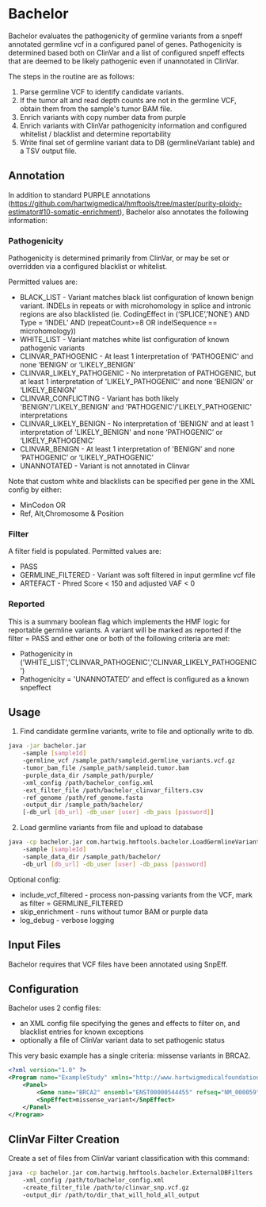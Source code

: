 # Bachelor

Bachelor evaluates the pathogenicity of germline variants from a snpeff annotated germline vcf in a configured panel of genes. Pathogenicity is determined based both on ClinVar and a list of configured snpeff effects that are deemed to be likely pathogenic even if unannotated in ClinVar.

The steps in the routine are as follows:
1. Parse germline VCF to identify candidate variants. 
2. If the tumor alt and read depth counts are not in the germline VCF, obtain them from the sample's tumor BAM file.
3. Enrich variants with copy number data from purple
4. Enrich variants with ClinVar pathogenicity information and configured whitelist / blacklist and determine reportability
5. Write final set of germline variant data to DB (germlineVariant table) and a TSV output file.

## Annotation
In addition to standard PURPLE annotations (https://github.com/hartwigmedical/hmftools/tree/master/purity-ploidy-estimator#10-somatic-enrichment), Bachelor also annotates the following information:

### Pathogenicity
Pathogenicity is determined primarily from ClinVar, or may be set or overridden via a configured blacklist or whitelist.  

Permitted values are:

* BLACK_LIST - Variant matches black list configuration of known benign variant. INDELs in repeats or with microhomology in splice and intronic regions are also blacklisted (ie. CodingEffect in (‘SPLICE’,’NONE’) AND Type = ‘INDEL’ AND (repeatCount>=8 OR indelSequence == microhomology))
* WHITE_LIST - Variant matches white list configuration of known pathogenic variants
* CLINVAR_PATHOGENIC - At least 1 interpretation of 'PATHOGENIC' and none ‘BENIGN’ or ‘LIKELY_BENIGN’
* CLINVAR_LIKELY_PATHOGENIC - No interpretation of PATHOGENIC, but at least 1 interpretation of 'LIKELY_PATHOGENIC' and none ‘BENIGN’ or ‘LIKELY_BENIGN’
* CLINVAR_CONFLICTING - Variant has both likely 'BENIGN'/'LIKELY_BENIGN' and 'PATHOGENIC'/'LIKELY_PATHOGENIC' interpretations
* CLINVAR_LIKELY_BENIGN - No interpretation of 'BENIGN' and at least 1 interpretation of 'LIKELY_BENIGN' and none ‘PATHOGENIC’ or ‘LIKELY_PATHOGENIC’
* CLINVAR_BENIGN - At least 1 interpretation of 'BENIGN' and none ‘PATHOGENIC’ or ‘LIKELY_PATHOGENIC’
* UNANNOTATED - Variant is not annotated in Clinvar

Note that custom white and blacklists can be specified per gene in the XML config by either:
- MinCodon OR
- Ref, Alt,Chromosome & Position

### Filter
A filter field is populated. Permitted values are:
* PASS
* GERMLINE_FILTERED - Variant was soft filtered in input germline vcf file
* ARTEFACT - Phred Score < 150 and adjusted VAF < 0

### Reported
This is a summary boolean flag which implements the HMF logic for reportable germline variants. A variant will be marked as reported if the filter = PASS and either one or both of the following criteria are met:
* Pathogenicity in ('WHITE_LIST','CLINVAR_PATHOGENIC','CLINVAR_LIKELY_PATHOGENIC')
* Pathogenicity = 'UNANNOTATED' and effect is configured as a known snpeffect

## Usage
1. Find candidate germline variants, write to file and optionally write to db.

```bash
java -jar bachelor.jar 
    -sample [sampleId] 
    -germline_vcf /sample_path/sampleid.germline_variants.vcf.gz
    -tumor_bam_file /sample_path/sampleid.tumor.bam 
    -purple_data_dir /sample_path/purple/
    -xml_config /path/bachelor_config.xml 
    -ext_filter_file /path/bachelor_clinvar_filters.csv
    -ref_genome /path/ref_genome.fasta 
    -output_dir /sample_path/bachelor/ 
    [-db_url [db_url] -db_user [user] -db_pass [password]] 
```

2. Load germline variants from file and upload to database

```bash
java -cp bachelor.jar com.hartwig.hmftools.bachelor.LoadGermlineVariants 
    -sample [sampleId] 
    -sample_data_dir /sample_path/bachelor/
    -db_url [db_url] -db_user [user] -db_pass [password] 
```

Optional config:
- include_vcf_filtered - process non-passing variants from the VCF, mark as filter = GERMLINE_FILTERED
- skip_enrichment - runs without tumor BAM or purple data
- log_debug - verbose logging


## Input Files
Bachelor requires that VCF files have been annotated using SnpEff.

## Configuration
Bachelor uses 2 config files:
* an XML config file specifying the genes and effects to filter on, and blacklist entries for known exceptions
* optionally a file of ClinVar variant data to set pathogenic status

This very basic example has a single criteria: missense variants in BRCA2.

```xml
<?xml version="1.0" ?>
<Program name="ExampleStudy" xmlns="http://www.hartwigmedicalfoundation.nl/bachelor.xsd">
    <Panel>
        <Gene name="BRCA2" ensembl="ENST00000544455" refseq="NM_000059"/>
        <SnpEffect>missense_variant</SnpEffect>
    </Panel>
</Program>
```


## ClinVar Filter Creation
Create a set of files from ClinVar variant classification with this command:

```bash
java -cp bachelor.jar com.hartwig.hmftools.bachelor.ExternalDBFilters
    -xml_config /path/to/bachelor_config.xml 
    -create_filter_file /path/to/clinvar_snp.vcf.gz 
    -output_dir /path/to/dir_that_will_hold_all_output
```
